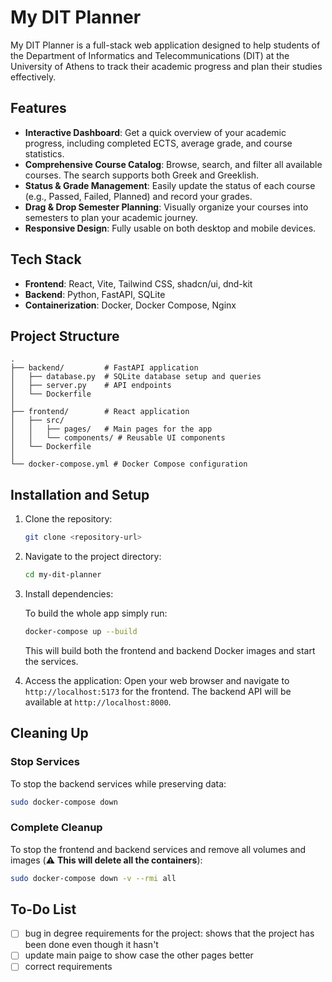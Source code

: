 # My DIT Planner

My DIT Planner is a full-stack web application designed to help students of the Department of Informatics and Telecommunications (DIT) at the University of Athens to track their academic progress and plan their studies effectively.

## Features

-   **Interactive Dashboard**: Get a quick overview of your academic progress, including completed ECTS, average grade, and course statistics.
-   **Comprehensive Course Catalog**: Browse, search, and filter all available courses. The search supports both Greek and Greeklish.
-   **Status & Grade Management**: Easily update the status of each course (e.g., Passed, Failed, Planned) and record your grades.
-   **Drag & Drop Semester Planning**: Visually organize your courses into semesters to plan your academic journey.
-   **Responsive Design**: Fully usable on both desktop and mobile devices.

## Tech Stack

- **Frontend**: React, Vite, Tailwind CSS, shadcn/ui, dnd-kit
- **Backend**: Python, FastAPI, SQLite
- **Containerization**: Docker, Docker Compose, Nginx


## Project Structure

```
.
├── backend/         # FastAPI application
│   ├── database.py  # SQLite database setup and queries
│   ├── server.py    # API endpoints
│   └── Dockerfile
│
├── frontend/        # React application
│   ├── src/
│   │   ├── pages/   # Main pages for the app
│   │   └── components/ # Reusable UI components
│   └── Dockerfile
│
└── docker-compose.yml # Docker Compose configuration
```

## Installation and Setup
1. Clone the repository:
    ```bash
    git clone <repository-url>
    ```
2. Navigate to the project directory:
    ```bash
    cd my-dit-planner
    ```
3. Install dependencies:

    To build the whole app simply run:
    ```bash
    docker-compose up --build
    ```

    This will build both the frontend and backend Docker images and start the services.
   
4. Access the application:
Open your web browser and navigate to `http://localhost:5173` for the frontend. The backend API will be available at `http://localhost:8000`.

## Cleaning Up

### Stop Services
To stop the backend services while preserving data:
```bash
sudo docker-compose down
```

### Complete Cleanup
To stop the frontend and backend services and remove all volumes and images (⚠️ **This will delete all the containers**):
```bash
sudo docker-compose down -v --rmi all
```

## To-Do List
- [ ] bug in degree requirements for the project: shows that the project has been done even though it hasn't
- [ ] update main paige to show case the other pages better
- [ ] correct requirements
